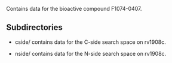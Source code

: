 Contains data for the bioactive compound F1074-0407.

## Subdirectories

- cside/ contains data for the C-side search space on rv1908c.

- nside/ contains data for the N-side search space on rv1908c.


